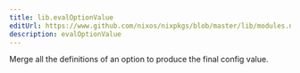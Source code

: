 ```yaml
---
title: lib.evalOptionValue
editUrl: https://www.github.com/nixos/nixpkgs/blob/master/lib/modules.nix#L782C21
description: evalOptionValue
---
```


Merge all the definitions of an option to produce the final
config value.
